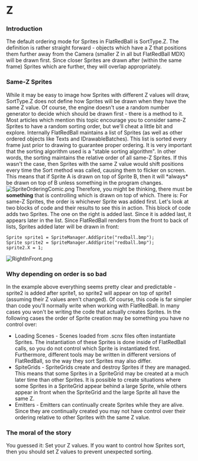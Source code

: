 # Z

### Introduction

The default ordering mode for Sprites in FlatRedBall is SortType.Z. The definition is rather straight forward - objects which have a Z that positions them further away from the Camera (smaller Z in all but FlatRedBall MDX) will be drawn first. Since closer Sprites are drawn after (within the same frame) Sprites which are further, they will overlap appropriately.

### Same-Z Sprites

While it may be easy to image how Sprites with different Z values will draw, SortType.Z does not define how Sprites will be drawn when they have the same Z value. Of course, the engine doesn't use a random number generator to decide which should be drawn first - there is a method to it. Most articles which mention this topic encourage you to consider same-Z Sprites to have a random sorting order, but we'll cheat a little bit and explore. Internally FlatRedBall maintains a list of Sprites (as well as other ordered objects like Texts and IDrawableBatches). This list is sorted every frame just prior to drawing to guarantee proper ordering. It is very important that the sorting algorithm used is a "stable sorting algorithm". In other words, the sorting maintains the relative order of all same-Z Sprites. If this wasn't the case, then Sprites with the same Z value would shift positions every time the Sort method was called, causing them to flicker on screen. This means that if Sprite A is drawn on top of Sprite B, then it will \*always\* be drawn on top of B unless something in the program changes. ![SpriteOrderingComic.png](../../../../.gitbook/assets/migrated\_media-SpriteOrderingComic.png) Therefore, you might be thinking, there must be **something** that is controlling which is drawn on top of which. There is: For same-Z Sprites, the order is whichever Sprite was added first. Let's look at two blocks of code and their results to see this in action. This block of code adds two Sprites. The one on the right is added last. Since it is added last, it appears later in the list. Since FlatRedBall renders from the front to back of lists, Sprites added later will be drawn in front:

```
Sprite sprite1 = SpriteManager.AddSprite("redball.bmp");
Sprite sprite2 = SpriteManager.AddSprite("redball.bmp");
sprite2.X = 1;
```

![RightInFront.png](../../../../.gitbook/assets/migrated\_media-RightInFront.png)

### Why depending on order is so bad

In the example above everything seems pretty clear and predictable - sprite2 is added after sprite1, so sprite2 will appear on top of sprite1 (assuming their Z values aren't changed). Of course, this code is far simpler than code you'll normally write when working with FlatRedBall. In many cases you won't be writing the code that actually creates Sprites. In the following cases the order of Sprite creation may be something you have no control over:

* Loading Scenes - Scenes loaded from .scnx files often instantiate Sprites. The instantiation of these Sprites is done inside of FlatRedBall calls, so you do not control which Sprite is instantiated first. Furthermore, different tools may be written in different versions of FlatRedBall, so the way they sort Sprites may also differ.
* SpiteGrids - SpriteGrids create and destroy Sprites if they are managed. This means that some Sprites in a SpriteGrid may be created at a much later time than other Sprites. It is possible to create situations where some Sprites in a SpriteGrid appear behind a large Sprite, while others appear in front when the SpriteGrid and the large Sprite all have the same Z.
* Emitters - Emitters can continually create Sprites while they are alive. Since they are continually created you may not have control over their ordering relative to other Sprites with the same Z value.

### The moral of the story

You guessed it: Set your Z values. If you want to control how Sprites sort, then you should set Z values to prevent unexpected sorting.
